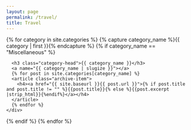 ```yaml
---
layout: page
permalink: /travel/
title: Travel
---
```


<div id="archives">
{% for category in site.categories %}
  {% capture category_name %}{{ category | first }}{% endcapture %}
  {% if category_name == "Miscellaneous" %}
    <div class="archive-group">
      <div id="#{{ category_name | slugize }}"></div>
      <p></p>

      <h3 class="category-head">{{ category_name }}</h3>
      <a name="{{ category_name | slugize }}"></a>
      {% for post in site.categories[category_name] %}
      <article class="archive-item">
        <h4><a href="{{ site.baseurl }}{{ post.url }}">{% if post.title and post.title != "" %}{{post.title}}{% else %}{{post.excerpt |strip_html}}{%endif%}</a></h4>
      </article>
      {% endfor %}
    </div>
  {% endif %}
{% endfor %}
</div>

